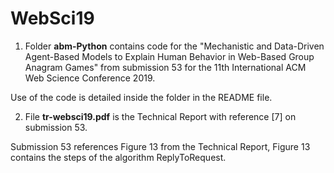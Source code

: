 # WebSci19

1. Folder **abm-Python** contains code for the "Mechanistic and Data-Driven Agent-Based Models to Explain Human Behavior in Web-Based Group Anagram Games" from submission 53 for the 11th International ACM Web Science Conference 2019.

Use of the code is detailed inside the folder in the README file.

2. File **tr-websci19.pdf** is the Technical Report with reference [7] on submission 53.

Submission 53 references Figure 13 from the Technical Report, Figure 13 contains the steps of the algorithm ReplyToRequest.

